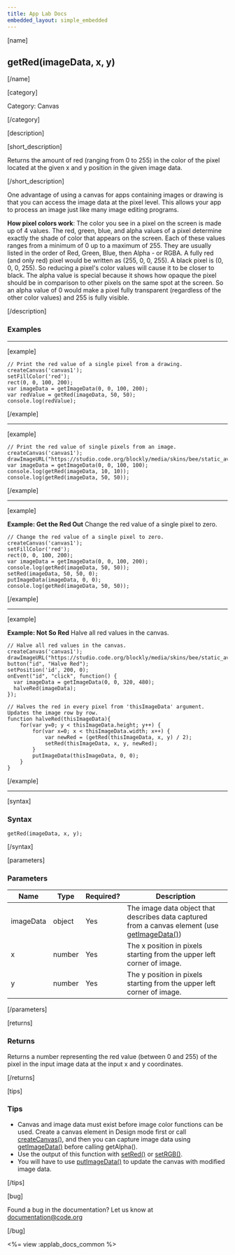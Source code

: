 ```yaml
---
title: App Lab Docs
embedded_layout: simple_embedded
---
```


[name]

## getRed(imageData, x, y)

[/name]

[category]

Category: Canvas

[/category]

[description]

[short_description]

Returns the amount of red (ranging from 0 to 255) in the color of the pixel located at the given x and y position in the given image data.

[/short_description]

One advantage of using a canvas for apps containing images or drawing is that you can access the image data at the pixel level. This allows your app to process an image just like many image editing programs.

**How pixel colors work**: The color you see in a pixel on the screen is made up of 4 values. The red, green, blue, and alpha values of a pixel determine exactly the shade of color that appears on the screen. Each of these values ranges from a minimum of 0 up to a maximum of 255. They are usually listed in the order of Red, Green, Blue, then Alpha - or RGBA. A fully red (and only red) pixel would be written as (255, 0, 0, 255). A black pixel is (0, 0, 0, 255). So reducing a pixel's color values will cause it to be closer to black. The alpha value is special because it shows how opaque the pixel should be in comparison to other pixels on the same spot at the screen. So an alpha value of 0 would make a pixel fully transparent (regardless of the other color values) and 255 is fully visible.

[/description]

### Examples
____________________________________________________

[example]

```
// Print the red value of a single pixel from a drawing.
createCanvas('canvas1');
setFillColor('red');
rect(0, 0, 100, 200);
var imageData = getImageData(0, 0, 100, 200);
var redValue = getRed(imageData, 50, 50);
console.log(redValue);
```

[/example]

____________________________________________________

[example]

```
// Print the red value of single pixels from an image.
createCanvas('canvas1');
drawImageURL("https://studio.code.org/blockly/media/skins/bee/static_avatar.png");
var imageData = getImageData(0, 0, 100, 100);
console.log(getRed(imageData, 10, 10));
console.log(getRed(imageData, 50, 50));
```

[/example]

____________________________________________________

[example]

**Example: Get the Red Out** Change the red value of a single pixel to zero.

```
// Change the red value of a single pixel to zero.
createCanvas('canvas1');
setFillColor('red');
rect(0, 0, 100, 200);
var imageData = getImageData(0, 0, 100, 200);
console.log(getRed(imageData, 50, 50));
setRed(imageData, 50, 50, 0);
putImageData(imageData, 0, 0);
console.log(getRed(imageData, 50, 50));
```

[/example]

____________________________________________________

[example]

**Example: Not So Red** Halve all red values in the canvas.

```
// Halve all red values in the canvas.
createCanvas('canvas1');
drawImageURL("https://studio.code.org/blockly/media/skins/bee/static_avatar.png");
button("id", "Halve Red");
setPosition('id', 200, 0);
onEvent("id", "click", function() {
  var imageData = getImageData(0, 0, 320, 480);
  halveRed(imageData);
});

// Halves the red in every pixel from 'thisImageData' argument. Updates the image row by row.
function halveRed(thisImageData){
    for(var y=0; y < thisImageData.height; y++) {
        for(var x=0; x < thisImageData.width; x++) {
            var newRed = (getRed(thisImageData, x, y) / 2);
            setRed(thisImageData, x, y, newRed);
        }
        putImageData(thisImageData, 0, 0);
    }
}
```

[/example]

____________________________________________________

[syntax]

### Syntax

```
getRed(imageData, x, y);
```

[/syntax]

[parameters]

### Parameters

| Name  | Type | Required? | Description |
|-----------------|------|-----------|-------------|
| imageData | object | Yes | The image data object that describes data captured from a canvas element (use [getImageData()](/applab/docs/getImageData))    |
| x | number | Yes | The x position in pixels starting from the upper left corner of image.  |
| y | number | Yes | The y position in pixels starting from the upper left corner of image.  |

[/parameters]

[returns]

### Returns
Returns a number representing the red value (between 0 and 255) of the pixel in the input image data at the input x and y coordinates.

[/returns]

[tips]

### Tips
- Canvas and image data must exist before image color functions can be used. Create a canvas element in Design mode first or call [createCanvas()](/applab/docs/createCanvas), and then you can capture image data using [getImageData()](/applab/docs/getImageData) before calling getAlpha().
- Use the output of this function with [setRed()](/applab/docs/setRed) or [setRGB()](/applab/docs/setRGB).
- You will have to use [putImageData()](/applab/docs/putImageData) to update the canvas with modified image data.

[/tips]

[bug]

Found a bug in the documentation? Let us know at documentation@code.org

[/bug]

<%= view :applab_docs_common %>